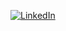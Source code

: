 [![LinkedIn](https://img.shields.io/badge/LinkedIn-blue?style=for-the-badge&logo=linkedin)](https://www.linkedin.com/in/abhikaran-Bhagat)
